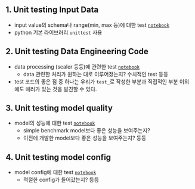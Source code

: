 ## 1. Unit testing Input Data
- input value의 schema나 range(min, max 등)에 대한 test [`notebook`](./01_unit_testing_input_values.ipynb`)
- python 기본 라이브러리 `unittest` 사용

## 2. Unit testing Data Engineering Code
- data processing (scaler 등등)에 관련한 test [`notebook`](./02_unit_testing_data_engineering.ipynb)
    - data 관련한 처리가 원하는 대로 이루어졌는지? 수치적인 test 등등
- test 코드의 좋은 점 중 하나는 우리가 `test_`로 작성한 부분과 직접적인 부분 이외에도 에러가 있는 것을 발견할 수 있다.

## 3. Unit testing model quality
- model의 성능에 대한 test [`notebook`](./03_unit_testing_model_quality.ipynb)
    - simple benchmark model보다 좋은 성능을 보여주는지?
    - 이전에 개발한 model보다 좋은 성능을 보여주는지? 등등

## 4. Unit testing model config
-  model config에 대한 test [`notebook`](./04_unit_testing_model_config.ipynb)
    - 적절한 config가 들어갔는지? 등등